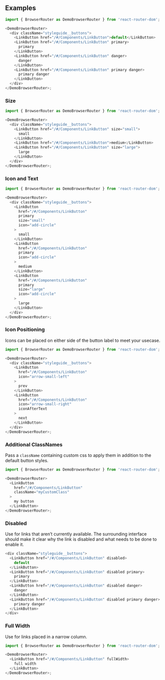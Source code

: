 ## Examples

```js
import { BrowserRouter as DemoBrowserRouter } from 'react-router-dom';

<DemoBrowserRouter>
  <div className="styleguide__buttons">
    <LinkButton href="/#/Components/LinkButton">default</LinkButton>
    <LinkButton href="/#/Components/LinkButton" primary>
      primary
    </LinkButton>
    <LinkButton href="/#/Components/LinkButton" danger>
      danger
    </LinkButton>
    <LinkButton href="/#/Components/LinkButton" primary danger>
      primary danger
    </LinkButton>
  </div>
</DemoBrowserRouter>;
```

### Size

```js
import { BrowserRouter as DemoBrowserRouter } from 'react-router-dom';

<DemoBrowserRouter>
  <div className="styleguide__buttons">
    <LinkButton href="/#/Components/LinkButton" size="small">
      small
    </LinkButton>
    <LinkButton href="/#/Components/LinkButton">medium</LinkButton>
    <LinkButton href="/#/Components/LinkButton" size="large">
      large
    </LinkButton>
  </div>
</DemoBrowserRouter>;
```

### Icon and Text

```js
import { BrowserRouter as DemoBrowserRouter } from 'react-router-dom';

<DemoBrowserRouter>
  <div className="styleguide__buttons">
    <LinkButton
      href="/#/Components/LinkButton"
      primary
      size="small"
      icon="add-circle"
    >
      small
    </LinkButton>
    <LinkButton
      href="/#/Components/LinkButton"
      primary
      icon="add-circle"
    >
      medium
    </LinkButton>
    <LinkButton
      href="/#/Components/LinkButton"
      primary
      size="large"
      icon="add-circle"
    >
      large
    </LinkButton>
  </div>
</DemoBrowserRouter>;
```

### Icon Positioning

Icons can be placed on either side of the button label to meet your usecase.

```js
import { BrowserRouter as DemoBrowserRouter } from 'react-router-dom';

<DemoBrowserRouter>
  <div className="styleguide__buttons">
    <LinkButton
      href="/#/Components/LinkButton"
      icon="arrow-small-left"
    >
      prev
    </LinkButton>
    <LinkButton
      href="/#/Components/LinkButton"
      icon="arrow-small-right"
      iconAfterText
    >
      next
    </LinkButton>
  </div>
</DemoBrowserRouter>;
```

### Additional ClassNames

Pass a `className` containing custom css to apply them in addition to the default button styles.

```js
import { BrowserRouter as DemoBrowserRouter } from 'react-router-dom';

<DemoBrowserRouter>
  <LinkButton
    href="/#/Components/LinkButton"
    className="myCustomClass"
  >
    my button
  </LinkButton>
</DemoBrowserRouter>;
```

### Disabled

Use for links that aren’t currently available. The surrounding interface should make it clear why the link is disabled and what needs to be done to enable it.

```js
<div className="styleguide__buttons">
  <LinkButton href="/#/Components/LinkButton" disabled>
    default
  </LinkButton>
  <LinkButton href="/#/Components/LinkButton" disabled primary>
    primary
  </LinkButton>
  <LinkButton href="/#/Components/LinkButton" disabled danger>
    danger
  </LinkButton>
  <LinkButton href="/#/Components/LinkButton" disabled primary danger>
    primary danger
  </LinkButton>
</div>
```

### Full Width

Use for links placed in a narrow column.

```js
import { BrowserRouter as DemoBrowserRouter } from 'react-router-dom';

<DemoBrowserRouter>
  <LinkButton href="/#/Components/LinkButton" fullWidth>
    full width
  </LinkButton>
</DemoBrowserRouter>;
```

